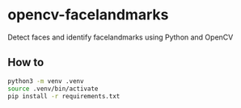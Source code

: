 # opencv-facelandmarks
Detect faces and identify facelandmarks using Python and OpenCV

## How to

```sh
python3 -m venv .venv
source .venv/bin/activate 
pip install -r requirements.txt
```